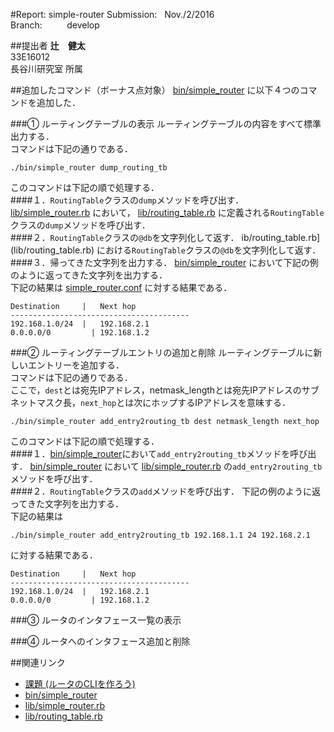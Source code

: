 #Report: simple-router
Submission: &nbsp; Nov./2/2016<br>
Branch: &nbsp;&nbsp;&nbsp;&nbsp;&nbsp;&nbsp;&nbsp;&nbsp; develop<br>






##提出者
<B>辻　健太</B><br>
33E16012<br>
長谷川研究室 所属<br>






##追加したコマンド（ボーナス点対象）
[bin/simple_router](bin/simple_router)
に以下４つのコマンドを追加した．<br>

###① ルーティングテーブルの表示
ルーティングテーブルの内容をすべて標準出力する．<br>
コマンドは下記の通りである．<br>
```
./bin/simple_router dump_routing_tb
```
このコマンドは下記の順で処理する．<br>
####１．`RoutingTable`クラスの`dump`メソッドを呼び出す．
[lib/simple_router.rb](lib/simple_router.rb)
において，
[lib/routing_table.rb](lib/routing_table.rb)
に定義される`RoutingTable`クラスの`dump`メソッドを呼び出す．<br>
####２．`RoutingTable`クラスの`@db`を文字列化して返す．
ib/routing_table.rb](lib/routing_table.rb)
における`RoutingTable`クラスの`@db`を文字列化して返す．<br>
####３．帰ってきた文字列を出力する．
[bin/simple_router](bin/simple_router)
において下記の例のように返ってきた文字列を出力する．<br>
下記の結果は
[simple_router.conf](simple_router.conf)
に対する結果である．<br>
```
Destination	    |	Next hop
----------------------------------------
192.168.1.0/24  |	192.168.2.1
0.0.0.0/0	      |	192.168.1.2
```



###② ルーティングテーブルエントリの追加と削除
ルーティングテーブルに新しいエントリーを追加する．<br>
コマンドは下記の通りである．<br>
ここで，`dest`とは宛先IPアドレス，netmask_lengthとは宛先IPアドレスのサブネットマスク長，`next_hop`とは次にホップするIPアドレスを意味する．<br>
```
./bin/simple_router add_entry2routing_tb dest netmask_length next_hop
```
このコマンドは下記の順で処理する．<br>
####１．[bin/simple_router](bin/simple_router)において`add_entry2routing_tb`メソッドを呼び出す．
[bin/simple_router](bin/simple_router)
において
[lib/simple_router.rb](lib/simple_router.rb)
の`add_entry2routing_tb`メソッドを呼び出す．<br>
####２．`RoutingTable`クラスの`add`メソッドを呼び出す．
下記の例のように返ってきた文字列を出力する．<br>
下記の結果は
```
./bin/simple_router add_entry2routing_tb 192.168.1.1 24 192.168.2.1
```
に対する結果である．<br>
```
Destination	    |	Next hop
----------------------------------------
192.168.1.0/24  |	192.168.2.1
0.0.0.0/0	      |	192.168.1.2
```





###③ ルータのインタフェース一覧の表示


###④ ルータへのインタフェース追加と削除






##関連リンク
* [課題 (ルータのCLIを作ろう)](https://github.com/handai-trema/deck/blob/develop/week5/assignment_simple_router.md)
* [bin/simple_router](bin/simple_router)
* [lib/simple_router.rb](lib/simple_router.rb)
* [lib/routing_table.rb](lib/routing_table.rb)
